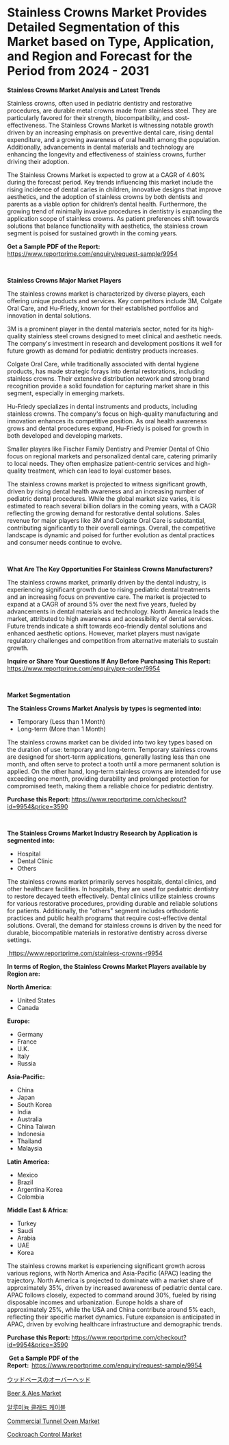 <p><h1>Stainless Crowns Market Provides Detailed Segmentation of this Market based on Type, Application, and Region and Forecast for the Period from 2024 - 2031</h1></p><p><strong>Stainless Crowns Market Analysis and Latest Trends</strong></p>
<p><p>Stainless crowns, often used in pediatric dentistry and restorative procedures, are durable metal crowns made from stainless steel. They are particularly favored for their strength, biocompatibility, and cost-effectiveness. The Stainless Crowns Market is witnessing notable growth driven by an increasing emphasis on preventive dental care, rising dental expenditure, and a growing awareness of oral health among the population. Additionally, advancements in dental materials and technology are enhancing the longevity and effectiveness of stainless crowns, further driving their adoption.</p><p>The Stainless Crowns Market is expected to grow at a CAGR of 4.60% during the forecast period. Key trends influencing this market include the rising incidence of dental caries in children, innovative designs that improve aesthetics, and the adoption of stainless crowns by both dentists and parents as a viable option for children’s dental health. Furthermore, the growing trend of minimally invasive procedures in dentistry is expanding the application scope of stainless crowns. As patient preferences shift towards solutions that balance functionality with aesthetics, the stainless crown segment is poised for sustained growth in the coming years.</p></p>
<p><strong>Get a Sample PDF of the Report:&nbsp;</strong> <a href="https://www.reportprime.com/enquiry/request-sample/9954">https://www.reportprime.com/enquiry/request-sample/9954</a></p>
<p>&nbsp;</p>
<p><strong>Stainless Crowns Major Market Players</strong></p>
<p><p>The stainless crowns market is characterized by diverse players, each offering unique products and services. Key competitors include 3M, Colgate Oral Care, and Hu-Friedy, known for their established portfolios and innovation in dental solutions.</p><p>3M is a prominent player in the dental materials sector, noted for its high-quality stainless steel crowns designed to meet clinical and aesthetic needs. The company's investment in research and development positions it well for future growth as demand for pediatric dentistry products increases. </p><p>Colgate Oral Care, while traditionally associated with dental hygiene products, has made strategic forays into dental restorations, including stainless crowns. Their extensive distribution network and strong brand recognition provide a solid foundation for capturing market share in this segment, especially in emerging markets.</p><p>Hu-Friedy specializes in dental instruments and products, including stainless crowns. The company's focus on high-quality manufacturing and innovation enhances its competitive position. As oral health awareness grows and dental procedures expand, Hu-Friedy is poised for growth in both developed and developing markets.</p><p>Smaller players like Fischer Family Dentistry and Premier Dental of Ohio focus on regional markets and personalized dental care, catering primarily to local needs. They often emphasize patient-centric services and high-quality treatment, which can lead to loyal customer bases.</p><p>The stainless crowns market is projected to witness significant growth, driven by rising dental health awareness and an increasing number of pediatric dental procedures. While the global market size varies, it is estimated to reach several billion dollars in the coming years, with a CAGR reflecting the growing demand for restorative dental solutions. Sales revenue for major players like 3M and Colgate Oral Care is substantial, contributing significantly to their overall earnings. Overall, the competitive landscape is dynamic and poised for further evolution as dental practices and consumer needs continue to evolve.</p></p>
<p>&nbsp;</p>
<p><strong>What Are The Key Opportunities For Stainless Crowns Manufacturers?</strong></p>
<p><p>The stainless crowns market, primarily driven by the dental industry, is experiencing significant growth due to rising pediatric dental treatments and an increasing focus on preventive care. The market is projected to expand at a CAGR of around 5% over the next five years, fueled by advancements in dental materials and technology. North America leads the market, attributed to high awareness and accessibility of dental services. Future trends indicate a shift towards eco-friendly dental solutions and enhanced aesthetic options. However, market players must navigate regulatory challenges and competition from alternative materials to sustain growth.</p></p>
<p><strong>Inquire or Share Your Questions If Any Before Purchasing This Report:</strong> <a href="https://www.reportprime.com/enquiry/pre-order/9954">https://www.reportprime.com/enquiry/pre-order/9954</a></p>
<p>&nbsp;</p>
<p><strong>Market Segmentation</strong></p>
<p><strong>The Stainless Crowns Market Analysis by types is segmented into:</strong></p>
<p><ul><li>Temporary (Less than 1 Month)</li><li>Long-term (More than 1 Month)</li></ul></p>
<p><p>The stainless crowns market can be divided into two key types based on the duration of use: temporary and long-term. Temporary stainless crowns are designed for short-term applications, generally lasting less than one month, and often serve to protect a tooth until a more permanent solution is applied. On the other hand, long-term stainless crowns are intended for use exceeding one month, providing durability and prolonged protection for compromised teeth, making them a reliable choice for pediatric dentistry.</p></p>
<p><strong>Purchase this Report:&nbsp;</strong><a href="https://www.reportprime.com/checkout?id=9954&price=3590">https://www.reportprime.com/checkout?id=9954&price=3590</a></p>
<p>&nbsp;</p>
<p><strong>The Stainless Crowns Market Industry Research by Application is segmented into:</strong></p>
<p><ul><li>Hospital</li><li>Dental Clinic</li><li>Others</li></ul></p>
<p><p>The stainless crowns market primarily serves hospitals, dental clinics, and other healthcare facilities. In hospitals, they are used for pediatric dentistry to restore decayed teeth effectively. Dental clinics utilize stainless crowns for various restorative procedures, providing durable and reliable solutions for patients. Additionally, the "others" segment includes orthodontic practices and public health programs that require cost-effective dental solutions. Overall, the demand for stainless crowns is driven by the need for durable, biocompatible materials in restorative dentistry across diverse settings.</p></p>
<p><a href="https://www.reportprime.com/stainless-crowns-r9954">&nbsp;https://www.reportprime.com/stainless-crowns-r9954</a></p>
<p><strong>In terms of Region, the Stainless Crowns Market Players available by Region are:</strong></p>
<p>
    <p> <strong> North America: </strong>
        <ul>
            <li>United States</li>
            <li>Canada</li>
        </ul>
        </p> 
    <p> <strong> Europe: </strong>
        <ul>
            <li>Germany</li>
            <li>France</li>
            <li>U.K.</li>
            <li>Italy</li>
            <li>Russia</li>
        </ul>
        </p> 
    <p> <strong> Asia-Pacific: </strong>
        <ul>
            <li>China</li>
            <li>Japan</li>
            <li>South Korea</li>
            <li>India</li>
            <li>Australia</li>
            <li>China Taiwan</li>
            <li>Indonesia</li>
            <li>Thailand</li>
            <li>Malaysia</li>
        </ul>
        </p> 
    <p> <strong> Latin America: </strong>
        <ul>
            <li>Mexico</li>
            <li>Brazil</li>
            <li>Argentina Korea</li>
            <li>Colombia</li>
        </ul>
        </p> 
    <p> <strong> Middle East & Africa: </strong>
        <ul>
            <li>Turkey</li>
            <li>Saudi</li>
            <li>Arabia</li>
            <li>UAE</li>
            <li>Korea</li>
        </ul>
    </p>
    </p>
<p><p>The stainless crowns market is experiencing significant growth across various regions, with North America and Asia-Pacific (APAC) leading the trajectory. North America is projected to dominate with a market share of approximately 35%, driven by increased awareness of pediatric dental care. APAC follows closely, expected to command around 30%, fueled by rising disposable incomes and urbanization. Europe holds a share of approximately 25%, while the USA and China contribute around 5% each, reflecting their specific market dynamics. Future expansion is anticipated in APAC, driven by evolving healthcare infrastructure and demographic trends.</p></p>
<p><strong>Purchase this Report: </strong><a href="https://www.reportprime.com/checkout?id=9954&price=3590">https://www.reportprime.com/checkout?id=9954&price=3590</a></p>
<p>&nbsp;<strong>Get a Sample PDF of the Report:&nbsp;&nbsp;</strong><a href="https://www.reportprime.com/enquiry/request-sample/9954">https://www.reportprime.com/enquiry/request-sample/9954</a></p>
<p><strong></strong></p>
<p><p><a href="https://medium.com/@hattietromp/wood-based-overhead-market-%E3%81%AE%E3%82%B0%E3%83%AD%E3%83%BC%E3%83%90%E3%83%AB%E5%B8%82%E5%A0%B4%E6%A6%82%E8%A6%81%E3%81%AF-%E4%B8%96%E7%95%8C%E3%81%8A%E3%82%88%E3%81%B3%E4%B8%BB%E8%A6%81%E5%B8%82%E5%A0%B4%E3%81%AB%E3%81%8A%E3%81%91%E3%82%8B%E6%A5%AD%E7%95%8C%E3%81%AB%E5%BD%B1%E9%9F%BF%E3%82%92%E4%B8%8E%E3%81%88%E3%82%8B%E4%B8%BB%E8%A6%81%E3%81%AA%E3%83%88%E3%83%AC%E3%83%B3%E3%83%89%E3%81%AB%E3%81%A4%E3%81%84%E3%81%A6-%E7%8B%AC%E8%87%AA%E3%81%AE%E8%A6%96%E7%82%B9%E3%82%92%E6%8F%90%E4%BE%9B%E3%81%97%E3%81%BE%E3%81%99-291bd693d184?postPublishedType=initial">ウッドベースのオーバーヘッド</a></p><p><a href="https://medium.com/@reyeshowell85/the-beer-ales-market-has-experienced-impressive-growth-in-recent-years-expanding-its-market-a50adf9f4bd7">Beer & Ales Market</a></p><p><a href="https://medium.com/@deangaylotyrd8909867/%EC%95%8C%EB%A3%A8%EB%AF%B8%EB%8A%84-%EC%BC%80%EC%9D%B4%EB%B8%94-%EC%8B%9C%EC%9E%A5-%EA%B7%9C%EB%AA%A8-%EB%B0%8F-%EC%A0%90%EC%9C%A0%EC%9C%A8-%EB%B6%84%EC%84%9D-%EC%84%B1%EC%9E%A5-%EB%8F%99%ED%96%A5-%EB%B0%8F-%EC%98%88%EC%B8%A1-2024-2031-4f921519da0d">알루미늄 클래드 케이블</a></p><p><a href="https://issuu.com/reportprime-2/docs/commercial-tunnel-oven-market-size-_2d983a2d0e84e7">Commercial Tunnel Oven Market</a></p><p><a href="https://www.linkedin.com/pulse/cockroach-control-market-analysis-report-global-insights-kmihf?trackingId=orHbX6fwSr2WL42Btrga3A%3D%3D">Cockroach Control Market</a></p></p>